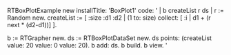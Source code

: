 RTBoxPlotExample new installTitle: 'BoxPlot1' 
		code:
		'
| b createList r ds |
r := Random new.
createList := [ :size :d1 :d2 | (1 to: size) collect: [ :i | d1 + (r next * (d2-d1))] ].

b := RTGrapher new.
ds := RTBoxPlotDataSet new.
	ds points: (createList value: 20 value: 0 value: 20).
	b add: ds.
b build.
b view.
 '